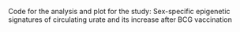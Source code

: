 Code for the analysis and plot for the study: Sex-specific epigenetic signatures of circulating urate and its increase after BCG vaccination

